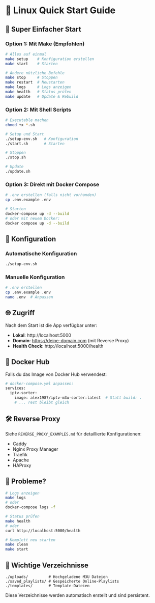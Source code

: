 # 🐧 Linux Quick Start Guide

## 🚀 Super Einfacher Start

### Option 1: Mit Make (Empfohlen)
```bash
# Alles auf einmal
make setup    # Konfiguration erstellen
make start    # Starten

# Andere nützliche Befehle
make stop     # Stoppen
make restart  # Neustarten
make logs     # Logs anzeigen
make health   # Status prüfen
make update   # Update & Rebuild
```

### Option 2: Mit Shell Scripts
```bash
# Executable machen
chmod +x *.sh

# Setup und Start
./setup-env.sh   # Konfiguration
./start.sh       # Starten

# Stoppen
./stop.sh

# Update
./update.sh
```

### Option 3: Direkt mit Docker Compose
```bash
# .env erstellen (falls nicht vorhanden)
cp .env.example .env

# Starten
docker-compose up -d --build
# oder mit neuem Docker:
docker compose up -d --build
```

## 🔧 Konfiguration

### Automatische Konfiguration
```bash
./setup-env.sh
```

### Manuelle Konfiguration
```bash
# .env erstellen
cp .env.example .env
nano .env  # Anpassen
```

## 🌐 Zugriff

Nach dem Start ist die App verfügbar unter:
- **Lokal**: http://localhost:5000
- **Domain**: https://deine-domain.com (mit Reverse Proxy)
- **Health Check**: http://localhost:5000/health

## 🔄 Docker Hub

Falls du das Image von Docker Hub verwendest:
```bash
# docker-compose.yml anpassen:
services:
  iptv-sorter:
    image: alex1987/iptv-m3u-sorter:latest  # Statt build: .
    # ... rest bleibt gleich
```

## 🛠️ Reverse Proxy

Siehe `REVERSE_PROXY_EXAMPLES.md` für detaillierte Konfigurationen:
- Caddy
- Nginx Proxy Manager  
- Traefik
- Apache
- HAProxy

## 🐛 Probleme?

```bash
# Logs anzeigen
make logs
# oder
docker-compose logs -f

# Status prüfen
make health
# oder
curl http://localhost:5000/health

# Komplett neu starten
make clean
make start
```

## 📁 Wichtige Verzeichnisse

```
./uploads/         # Hochgeladene M3U Dateien
./saved_playlists/ # Gespeicherte Online-Playlists
./templates/       # Template-Dateien
```

Diese Verzeichnisse werden automatisch erstellt und sind persistent.
